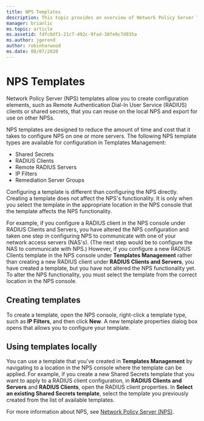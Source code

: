 ```yaml
---
title: NPS Templates
description: This topic provides an overview of Network Policy Server Templates in Windows Server 2016.
manager: brianlic
ms.topic: article
ms.assetid: fdfc0df1-21c7-492c-9fad-38fe9c7d935a
ms.author: jgerend
author: robinharwood
ms.date: 08/07/2020
---
```


# NPS Templates

Network Policy Server \(NPS\) templates allow you to create configuration elements, such as Remote Authentication Dial-In User Service \(RADIUS\) clients or shared secrets, that you can reuse on the local NPS and export for use on other NPSs.

NPS templates are designed to reduce the amount of time and cost that it takes to configure NPS on one or more servers. The following NPS template types are available for configuration in Templates Management:

- Shared Secrets
- RADIUS Clients
- Remote RADIUS Servers
- IP Filters
- Remediation Server Groups

Configuring a template is different than configuring the NPS directly. Creating a template does not affect the NPS's functionality. It is only when you select the template in the appropriate location in the NPS console that the template affects the NPS functionality.

For example, if you configure a RADIUS client in the NPS console under RADIUS Clients and Servers, you have altered the NPS configuration and taken one step in configuring NPS to communicate with one of your network access servers \(NAS's\). \(The next step would be to configure the NAS to communicate with NPS.\) However, if you configure a new RADIUS Clients template in the NPS console under **Templates Management** rather than creating a new RADIUS client under **RADIUS Clients and Servers**, you have created a template, but you have not altered the NPS functionality yet. To alter the NPS functionality, you must select the template from the correct location in the NPS console.

## Creating templates

To create a template, open the NPS console, right-click a template type, such as **IP Filters**, and then click **New**. A new template properties dialog box opens that allows you to configure your template.

## Using templates locally

You can use a template that you've created in **Templates Management** by navigating to a location in the NPS console where the template can be applied. For example, if you create a new Shared Secrets template that you want to apply to a RADIUS client configuration, in **RADIUS Clients and Servers** and **RADIUS Clients**, open the RADIUS client properties. In **Select an existing Shared Secrets template**, select the template you previously created from the list of available templates.

For more information about NPS, see [Network Policy Server (NPS)](nps-top.md).
